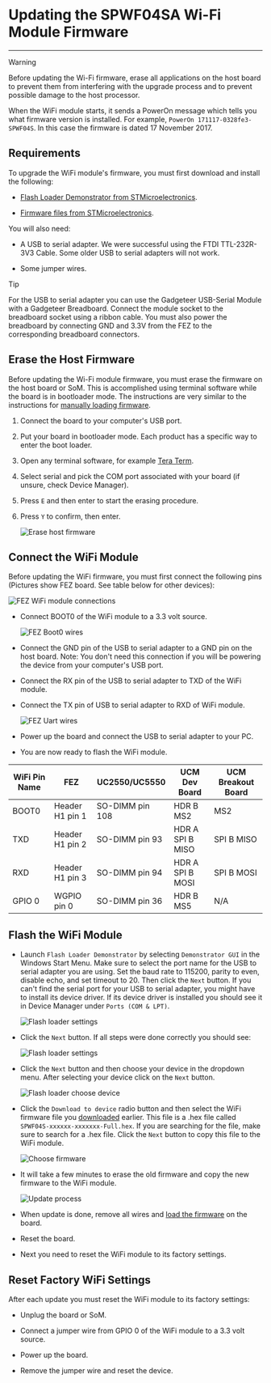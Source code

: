 # Updating the SPWF04SA Wi-Fi Module Firmware
---

> [!Warning]
> Before updating the Wi-Fi firmware, erase all applications on the host board to prevent them from interfering with the upgrade process and to prevent possible damage to the host processor.

When the WiFi module starts, it sends a PowerOn message which tells you what firmware version is installed. For example, `PowerOn 171117-0328fe3-SPWF04S`. In this case the firmware is dated 17 November 2017.

## Requirements
To upgrade the WiFi module's firmware, you must first download and install the following:
* [Flash Loader Demonstrator from STMicroelectronics](https://www.st.com/en/development-tools/flasher-stm32.html).

* [Firmware files from STMicroelectronics](https://www.st.com/content/st_com/en/products/embedded-software/wireless-connectivity-software/stsw-wifi004.html#getsoftware-scroll).

You will also need:
* A USB to serial adapter. We were successful using the FTDI TTL-232R-3V3 Cable. Some older USB to serial adapters will not work.

* Some jumper wires.

> [!Tip]
> For the USB to serial adapter you can use the Gadgeteer USB-Serial Module with a Gadgeteer Breadboard. Connect the module socket to the breadboard socket using a ribbon cable. You must also power the breadboard by connecting GND and 3.3V from the FEZ to the corresponding breadboard connectors.

## Erase the Host Firmware

Before updating the Wi-Fi module firmware, you must erase the firmware on the host board or SoM. This is accomplished using terminal software while the board is in bootloader mode. The instructions are very similar to the instructions for [manually loading firmware](../../software/tinyclr/loaders/ghi-bootloader.md#manually-loading-the-firmware).

1. Connect the board to your computer's USB port.
2. Put your board in bootloader mode. Each product has a specific way to enter the boot loader.
3. Open any terminal software, for example [Tera Term](http://ttssh2.osdn.jp/).
4. Select serial and pick the COM port associated with your board (if unsure, check Device Manager).
5. Press `E` and then enter to start the erasing procedure.
6. Press `Y` to confirm, then enter.

    ![Erase host firmware](images/erase-firmware.gif)

## Connect the WiFi Module

Before updating the WiFi firmware, you must first connect the following pins (Pictures show FEZ board. See table below for other devices):

![FEZ WiFi module connections](images/update-wifi-fez.gif)

* Connect BOOT0 of the WiFi module to a 3.3 volt source.

    ![FEZ Boot0 wires](images/boot0-wires-fez.jpg)

* Connect the GND pin of the USB to serial adapter to a GND pin on the host board. Note: You don't need this connection if you will be powering the device from your computer's USB port.

* Connect the RX pin of the USB to serial adapter to TXD of the WiFi module.

* Connect the TX pin of USB to serial adapter to RXD of WiFi module.

    ![FEZ Uart wires](images/uart-wires-fez.jpg)

* Power up the board and connect the USB to serial adapter to your PC.

* You are now ready to flash the WiFi module.

| WiFi Pin Name | FEZ | UC2550/UC5550 | UCM Dev Board | UCM Breakout Board |
|----------------|-----|---------------|---------------|--------------------|
| BOOT0 | Header H1 pin 1 | SO-DIMM pin 108 | HDR B MS2 | MS2 |
| TXD | Header H1 pin 2 | SO-DIMM pin 93 | HDR A SPI B MISO | SPI B MISO |
| RXD | Header H1 pin 3 | SO-DIMM pin 94 | HDR A SPI B MOSI | SPI B MOSI |
| GPIO 0 | WGPIO pin 0 | SO-DIMM pin 36 | HDR B MS5 | N/A |

## Flash the WiFi Module

* Launch `Flash Loader Demonstrator` by selecting `Demonstrator GUI` in the Windows Start Menu. Make sure to select the port name for the USB to serial adapter you are using. Set the baud rate to 115200, parity to even, disable echo, and set timeout to 20. Then click the `Next` button. If you can't find the serial port for your USB to serial adapter, you might have to install its device driver. If its device driver is installed you should see it in Device Manager under `Ports (COM & LPT)`.

    ![Flash loader settings](images/uart-settings.png)

* Click the `Next` button. If all steps were done correctly you should see:

    ![Flash loader settings](images/target-connected.gif)

* Click the `Next` button and then choose your device in the dropdown menu. After selecting your device click on the `Next` button.

    ![Flash loader choose device](images/flash-loader-choose-device.gif)

* Click the `Download to device` radio button and then select the WiFi firmware file you [downloaded](https://www.st.com/content/st_com/en/products/embedded-software/wireless-connectivity-software/stsw-wifi004.html#getsoftware-scroll) earlier. This file is a .hex file called `SPWF04S-xxxxxx-xxxxxxx-Full.hex`. If you are searching for the file, make sure to search for a .hex file. Click the `Next` button to copy this file to the WiFi module.

    ![Choose firmware](images/choose-firmware.gif)

* It will take a few minutes to erase the old firmware and copy the new firmware to the WiFi module.

    ![Update process](images/update-process.gif)

* When update is done, remove all wires and [load the firmware](../../software/tinyclr/loaders/ghi-bootloader.md#loading-the-firmware) on the board.

* Reset the board.

* Next you need to reset the WiFi module to its factory settings.

## Reset Factory WiFi Settings
After each update you must reset the WiFi module to its factory settings:
* Unplug the board or SoM.

* Connect a jumper wire from GPIO 0 of the WiFi module to a 3.3 volt source.

* Power up the board.

* Remove the jumper wire and reset the device.
